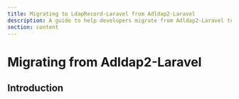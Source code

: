 ```yaml
---
title: Migrating to LdapRecord-Laravel from Adldap2-Laravel
description: A guide to help developers migrate from Adldap2-Laravel to LdapRecord-Laravel
section: content
---
```


# Migrating from Adldap2-Laravel

## Introduction
